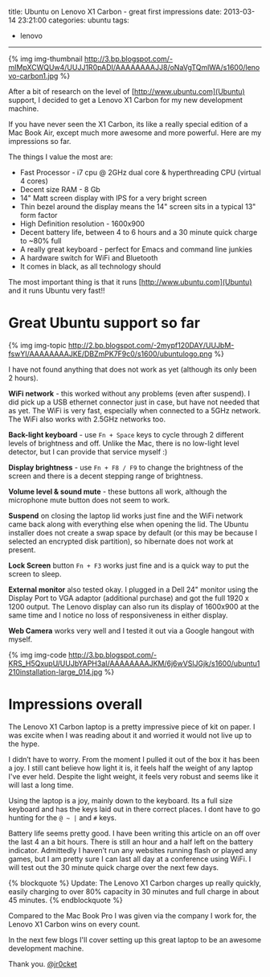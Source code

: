 title: Ubuntu on Lenovo X1 Carbon - great first impressions
date: 2013-03-14 23:21:00
categories: ubuntu 
tags: 
- lenovo
---

{% img img-thumbnail http://3.bp.blogspot.com/-mIMpXCWQUw4/UUJJ1R0pADI/AAAAAAAAJJ8/oNaVgTQmlWA/s1600/lenovo-carbon1.jpg %}

After a bit of research on the level of [http://www.ubuntu.com](Ubuntu) support, I decided to get a Lenovo X1 Carbon for my new development machine.  

If you have never seen the X1 Carbon, its like a really special edition of a Mac Book Air, except much more awesome and more powerful.  Here are my impressions so far.

<!-- more -->

The things I value the most are:

* Fast Processor - i7 cpu @ 2GHz dual core & hyperthreading CPU (virtual 4 cores)
* Decent size RAM - 8 Gb
* 14" Matt screen display with IPS for a very bright screen
* Thin bezel around the display means the 14" screen sits in a typical 13" form factor
* High Definition resolution - 1600x900
* Decent battery life, between 4 to 6 hours and a 30 minute quick charge to ~80% full
* A really great keyboard - perfect for Emacs and command line junkies
* A hardware switch for WiFi and  Bluetooth
* It comes in black, as all technology should 

The most important thing is that it runs [http://www.ubuntu.com](Ubuntu) and it runs Ubuntu very fast!!

# Great Ubuntu support so far

{% img img-topic http://2.bp.blogspot.com/-2mypf120DAY/UUJbM-fswYI/AAAAAAAAJKE/DBZmPK7F9c0/s1600/ubuntulogo.png %}

I have not found anything that does not work as yet (although its only been 2 hours).

**WiFi network** - this worked without any problems (even after suspend).  I did pick up a USB ethernet connector just in case, but have not needed that as yet.  The WiFi is very fast, especially when connected to a 5GHz network.  The WiFi also works with 2.5GHz networks too.

**Back-light keyboard** - use `Fn + Space` keys to cycle through 2 different levels of brightness and off.  Unlike the Mac, there is no low-light level detector, but I can provide that service myself :)

**Display brightness** - use `Fn + F8 / F9` to change the brightness of the screen and there is a decent stepping range of brightness.

**Volume level &amp; sound mute** - these buttons all work, although the microphone mute button does not seem to work.

**Suspend** on closing the laptop lid works just fine and the WiFi network came back along with everything else when opening the lid.  The Ubuntu installer does not create a swap space by default (or this may be because I selected an encrypted disk partition), so hibernate does not work at present.

**Lock Screen** button `Fn + F3` works just fine and is a quick way to put the screen to sleep.

**External monitor** also tested okay.  I plugged in a Dell 24" monitor using the Display Port to VGA adaptor (additional purchase) and got the full 1920 x 1200 output.  The Lenovo display can also run its display of 1600x900 at the same time and I notice no loss of responsiveness in either display. 

**Web Camera** works very well and I tested it out via a Google hangout with myself.

{% img img-code http://3.bp.blogspot.com/-KRS_H5QxupU/UUJbYAPH3aI/AAAAAAAAJKM/6j6wVSlJGjk/s1600/ubuntu1210installation-large_014.jpg %}

# Impressions overall

The Lenovo X1 Carbon laptop is a pretty impressive piece of kit on paper.  I was excite when I was reading about it and worried it would not live up to the hype.

I didn’t have to worry.  From the moment I pulled it out of the box it has been a joy.  I still cant believe how light it is, it feels half the weight of any laptop I've ever held.  Despite the light weight, it feels very robust and seems like it will last a long time.

Using the laptop is a joy, mainly down to the keyboard.  Its a full size keyboard and has the keys laid out in there correct places.  I dont have to go hunting for the `@ ~ |` and `#` keys.

Battery life seems pretty good.  I have been writing this article on an off over the last 4 an a bit hours.  There is still an hour and a half left on the battery indicator.  Admittedly I haven’t run any websites running flash or played any games, but I am pretty sure I can last all day at a conference using WiFi.  I will test out the 30 minute quick charge over the next few days.

{% blockquote %}
Update: The Lenovo X1 Carbon charges up really quickly, easily charging to over 80% capacity in 30 minutes and full charge in about 45 minutes.
{% endblockquote %}

Compared to the Mac Book Pro I was given via the company I work for, the Lenovo X1 Carbon wins on every count.

In the next few blogs I'll cover setting up this great laptop to be an awesome development machine.

Thank you.
[@jr0cket](https://twitter.com/jr0cket)
